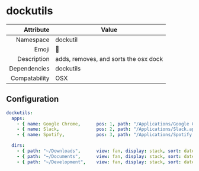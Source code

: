 # dockutils

| Attribute     | Value                                     |
|--------------:|-------------------------------------------|
| Namespace     | dockutil                                  |
| Emoji         | 🚢                                        |
| Description   | adds, removes, and sorts the osx dock     |
| Dependencies  | dockutils                                 |
| Compatability | OSX                                       |

## Configuration

```yml
dockutils:
  apps:
    - { name: Google Chrome,      pos: 1, path: "/Applications/Google Chrome.app"}
    - { name: Slack,              pos: 2, path: "/Applications/Slack.app"}
    - { name: Spotify,            pos: 3, path: "/Applications/Spotify.app"}

  dirs:
    - { path: "~/Downloads",      view: fan, display: stack, sort: dateadded }
    - { path: "~/Documents",      view: fan, display: stack, sort: dateadded }
    - { path: "~/Development",    view: fan, display: stack, sort: dateadded }
```
